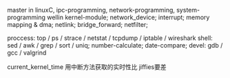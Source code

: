 master in linuxC, ipc-programming, network-programming, system-programming
wellin    kernel-module; network_device; interrupt; memory mapping & dma;
          netlink; bridge_forward; netfilter;

proccess: top / ps / strace / netstat / tcpdump / iptable / wireshark
shell:    sed / awk / grep / sort / uniq; number-calculate; date-compare;
devel:    gdb / gcc / valgrind

current_kernel_time 用中断方法获取的实时性比 jiffies要差